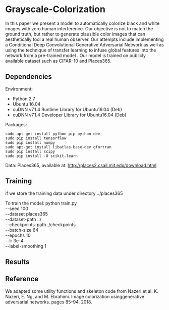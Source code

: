 # Grayscale-Colorization
In this paper we present a model to automatically colorize black and white images with zero human interference. Our objective is not to match the ground truth, but rather to generate plausible color images that can aesthetically fool a real human observer. Our attempts include implementing a Conditional Deep Convolutional Generative Adversarial Network as well as using the technique of transfer learning to infuse global features into the network from a pre-trained model . Our model is trained on publicly available dataset such as CIFAR-10 and Places365. 


## Dependencies
Environment:
- Python 2.7
- Ubuntu 16.04
- cuDNN v7.1.4 Runtime Library for Ubuntu16.04 (Deb)
- cuDNN v7.1.4 Developer Library for Ubuntu16.04 (Deb)

Packages:
```
sudo apt-get install python-pip python-dev
sudo pip install tensorflow
sudo pip install numpy
sudo apt-get install libatlas-base-dev gfortran
sudo pip install scipy
sudo pip install -U scikit-learn
```
Data:
Places365, available at: http://places2.csail.mit.edu/download.html

## Training
if we store the training data under directory ../places365

To train the model:
python train.py \
  --seed 100 \
  --dataset places365 \
  --dataset-path ../ \
  --checkpoints-path ./checkpoints \
  --batch-size 64 \
  --epochs 10 \
  --lr 3e-4 \
  --label-smoothing 1
## Results

## Reference
We adapted some utility functions and skeleton code from Nazeri et al.
K. Nazeri, E. Ng, and M. Ebrahimi. Image colorization usinggenerative adversarial networks. pages 85–94, 2018.
